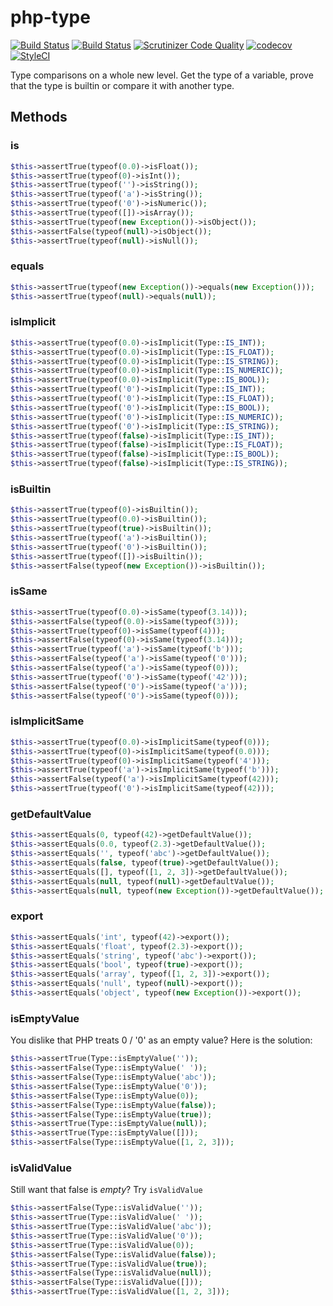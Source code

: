 # php-type

[![Build Status](https://travis-ci.org/Dgame/php-type.svg?branch=master)](https://travis-ci.org/Dgame/php-type)
[![Build Status](https://scrutinizer-ci.com/g/Dgame/php-type/badges/build.png?b=master)](https://scrutinizer-ci.com/g/Dgame/php-type/build-status/master)
[![Scrutinizer Code Quality](https://scrutinizer-ci.com/g/Dgame/php-type/badges/quality-score.png?b=master)](https://scrutinizer-ci.com/g/Dgame/php-type/?branch=master)
[![codecov](https://codecov.io/gh/Dgame/php-type/branch/master/graph/badge.svg)](https://codecov.io/gh/Dgame/php-type)
[![StyleCI](https://styleci.io/repos/68286580/shield?branch=master)](https://styleci.io/repos/68286580)

Type comparisons on a whole new level.
Get the type of a variable, prove that the type is builtin or compare it with another type.

## Methods

### is
```php
$this->assertTrue(typeof(0.0)->isFloat());
$this->assertTrue(typeof(0)->isInt());
$this->assertTrue(typeof('')->isString());
$this->assertTrue(typeof('a')->isString());
$this->assertTrue(typeof('0')->isNumeric());
$this->assertTrue(typeof([])->isArray());
$this->assertTrue(typeof(new Exception())->isObject());
$this->assertFalse(typeof(null)->isObject());
$this->assertTrue(typeof(null)->isNull());
```

### equals
```php
$this->assertTrue(typeof(new Exception())->equals(new Exception()));
$this->assertTrue(typeof(null)->equals(null));
```

### isImplicit
```php
$this->assertTrue(typeof(0.0)->isImplicit(Type::IS_INT));
$this->assertTrue(typeof(0.0)->isImplicit(Type::IS_FLOAT));
$this->assertTrue(typeof(0.0)->isImplicit(Type::IS_STRING));
$this->assertTrue(typeof(0.0)->isImplicit(Type::IS_NUMERIC));
$this->assertTrue(typeof(0.0)->isImplicit(Type::IS_BOOL));
$this->assertTrue(typeof('0')->isImplicit(Type::IS_INT));
$this->assertTrue(typeof('0')->isImplicit(Type::IS_FLOAT));
$this->assertTrue(typeof('0')->isImplicit(Type::IS_BOOL));
$this->assertTrue(typeof('0')->isImplicit(Type::IS_NUMERIC));
$this->assertTrue(typeof('0')->isImplicit(Type::IS_STRING));
$this->assertTrue(typeof(false)->isImplicit(Type::IS_INT));
$this->assertTrue(typeof(false)->isImplicit(Type::IS_FLOAT));
$this->assertTrue(typeof(false)->isImplicit(Type::IS_BOOL));
$this->assertTrue(typeof(false)->isImplicit(Type::IS_STRING));
```

### isBuiltin
```php
$this->assertTrue(typeof(0)->isBuiltin());
$this->assertTrue(typeof(0.0)->isBuiltin());
$this->assertTrue(typeof(true)->isBuiltin());
$this->assertTrue(typeof('a')->isBuiltin());
$this->assertTrue(typeof('0')->isBuiltin());
$this->assertTrue(typeof([])->isBuiltin());
$this->assertFalse(typeof(new Exception())->isBuiltin());
```

### isSame
```php
$this->assertTrue(typeof(0.0)->isSame(typeof(3.14)));
$this->assertFalse(typeof(0.0)->isSame(typeof(3)));
$this->assertTrue(typeof(0)->isSame(typeof(4)));
$this->assertFalse(typeof(0)->isSame(typeof(3.14)));
$this->assertTrue(typeof('a')->isSame(typeof('b')));
$this->assertFalse(typeof('a')->isSame(typeof('0')));
$this->assertFalse(typeof('a')->isSame(typeof(0)));
$this->assertTrue(typeof('0')->isSame(typeof('42')));
$this->assertFalse(typeof('0')->isSame(typeof('a')));
$this->assertFalse(typeof('0')->isSame(typeof(0)));
```

### isImplicitSame
```php
$this->assertTrue(typeof(0.0)->isImplicitSame(typeof(0)));
$this->assertTrue(typeof(0)->isImplicitSame(typeof(0.0)));
$this->assertTrue(typeof(0)->isImplicitSame(typeof('4')));
$this->assertTrue(typeof('a')->isImplicitSame(typeof('b')));
$this->assertFalse(typeof('a')->isImplicitSame(typeof(42)));
$this->assertTrue(typeof('0')->isImplicitSame(typeof(42)));
```

### getDefaultValue
```php
$this->assertEquals(0, typeof(42)->getDefaultValue());
$this->assertEquals(0.0, typeof(2.3)->getDefaultValue());
$this->assertEquals('', typeof('abc')->getDefaultValue());
$this->assertEquals(false, typeof(true)->getDefaultValue());
$this->assertEquals([], typeof([1, 2, 3])->getDefaultValue());
$this->assertEquals(null, typeof(null)->getDefaultValue());
$this->assertEquals(null, typeof(new Exception())->getDefaultValue());
```

### export
```php
$this->assertEquals('int', typeof(42)->export());
$this->assertEquals('float', typeof(2.3)->export());
$this->assertEquals('string', typeof('abc')->export());
$this->assertEquals('bool', typeof(true)->export());
$this->assertEquals('array', typeof([1, 2, 3])->export());
$this->assertEquals('null', typeof(null)->export());
$this->assertEquals('object', typeof(new Exception())->export());
```

### isEmptyValue
You dislike that PHP treats 0 / '0' as an empty value? Here is the solution:

```php
$this->assertTrue(Type::isEmptyValue(''));
$this->assertFalse(Type::isEmptyValue(' '));
$this->assertFalse(Type::isEmptyValue('abc'));
$this->assertFalse(Type::isEmptyValue('0'));
$this->assertFalse(Type::isEmptyValue(0));
$this->assertFalse(Type::isEmptyValue(false));
$this->assertFalse(Type::isEmptyValue(true));
$this->assertTrue(Type::isEmptyValue(null));
$this->assertTrue(Type::isEmptyValue([]));
$this->assertFalse(Type::isEmptyValue([1, 2, 3]));
```

### isValidValue
Still want that false is _empty_? Try `isValidValue`

```php
$this->assertFalse(Type::isValidValue(''));
$this->assertTrue(Type::isValidValue(' '));
$this->assertTrue(Type::isValidValue('abc'));
$this->assertTrue(Type::isValidValue('0'));
$this->assertTrue(Type::isValidValue(0));
$this->assertFalse(Type::isValidValue(false));
$this->assertTrue(Type::isValidValue(true));
$this->assertFalse(Type::isValidValue(null));
$this->assertFalse(Type::isValidValue([]));
$this->assertTrue(Type::isValidValue([1, 2, 3]));
```
